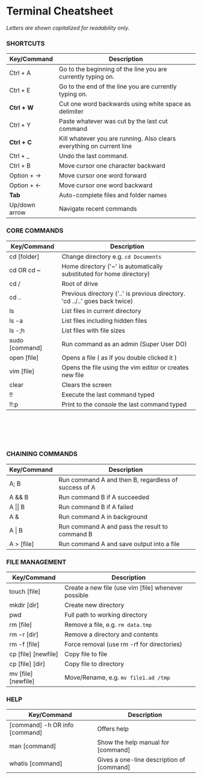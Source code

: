 # Terminal Cheatsheet

_Letters are shown capitalized for readability only._  

### SHORTCUTS

| Key/Command | Description |
| ----------- | ----------- |
| Ctrl + A   | Go to the beginning of the line you are currently typing on.   |
| Ctrl + E   | Go to the end of the line you are currently typing on.  |
| **Ctrl + W**   | Cut one word backwards using white space as delimiter |
| Ctrl + Y   | Paste whatever was cut by the last cut command |
| **Ctrl + C**   | Kill whatever you are running.  Also clears everything on current line |
| Ctrl + _   | Undo the last command. |
| Ctrl + B   | Move cursor one character backward |
| Option + →  | Move cursor one word forward |
| Option + ←  | Move cursor one word backward |
| **Tab**  | Auto-complete files and folder names |
| Up/down arrow| Navigate recent commands

### CORE COMMANDS

| Key/Command | Description |
| ----------- | ----------- |
| cd [folder] | Change directory e.g. `cd Documents` |
| cd OR cd ~ |  Home directory ('~' is automatically substituted for home directory)|
| cd /  | Root of drive |
| cd .. | Previous directory ('..' is previous directory. 'cd ../..' goes back twice)|
| ls | List files in current directory |
| ls -a | List files including hidden files |
| ls -;h| List files with file sizes |
| sudo [command] | Run command as an admin (Super User DO) |
| open [file] | Opens a file ( as if you double clicked it ) |
| vim [file] | Opens the file using the vim editor or creates new file|
| clear |  Clears the screen |
| !! |  Execute the last command typed |
| !!:p |  Print to the console the last command typed |

<br>
<br>
<br>
<br>



### CHAINING COMMANDS

| Key/Command | Description |
| ----------- | ----------- |
| A; B | Run command A and then B, regardless of success of A |
| A && B | Run command B if A succeeded |
| A \|\| B | Run command B if A failed |
| A & | Run command A in background |
| A \| B | Run command A and pass the result to command B |
| A > [file] | Run command A and save output into a file |

### FILE MANAGEMENT

| Key/Command | Description |
| ----------- | ----------- |
| touch [file] |   Create a new file (use vim [file] whenever possible|
| mkdir [dir] | Create new directory |
| pwd | Full path to working directory |
| rm [file] |  Remove a file, e.g. `rm data.tmp` |
| rm -r [dir] | Remove a directory and contents |
| rm -f [file] | Force removal (use rm -rf for directories)|
| cp [file] [newfile] | Copy file to file |
| cp [file] [dir] | Copy file to directory |
| mv [file] [newfile] |  Move/Rename, e.g. `mv file1.ad /tmp` |

### HELP

| Key/Command | Description |
| ----------- | ----------- |
| [command] -h OR info [command]|  Offers help |
| man [command] |  Show the help manual for [command] |
| whatis [command] | Gives a one-line description of [command] |

